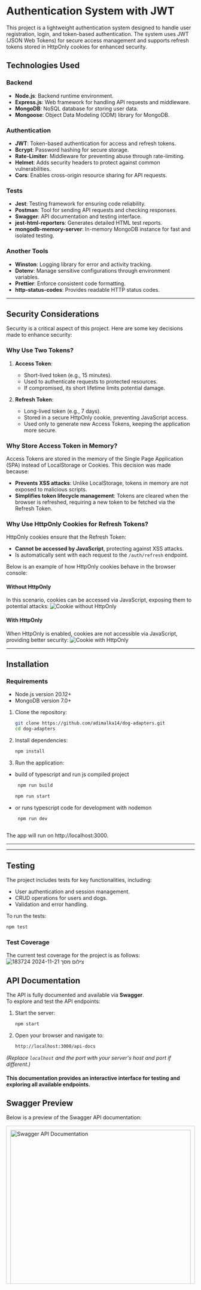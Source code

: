 # Authentication System with JWT

This project is a lightweight authentication system designed to handle user registration, login, and token-based authentication. The system uses JWT (JSON Web Tokens) for secure access management and supports refresh tokens stored in HttpOnly cookies for enhanced security.

## Technologies Used

### Backend
- **Node.js**: Backend runtime environment.
- **Express.js**: Web framework for handling API requests and middleware.
- **MongoDB**: NoSQL database for storing user data.
- **Mongoose**: Object Data Modeling (ODM) library for MongoDB.

### Authentication
- **JWT**: Token-based authentication for access and refresh tokens.
- **Bcrypt**: Password hashing for secure storage.
- **Rate-Limiter**: Middleware for preventing abuse through rate-limiting.
- **Helmet**: Adds security headers to protect against common vulnerabilities.
- **Cors**: Enables cross-origin resource sharing for API requests.

### Tests
- **Jest**: Testing framework for ensuring code reliability.
- **Postman**: Tool for sending API requests and checking responses.
- **Swagger**: API documentation and testing interface.
- **jest-html-reporters**: Generates detailed HTML test reports.
- **mongodb-memory-server**: In-memory MongoDB instance for fast and isolated testing.

### Another Tools
- **Winston**: Logging library for error and activity tracking.
- **Dotenv**: Manage sensitive configurations through environment variables.
- **Prettier**: Enforce consistent code formatting.
- **http-status-codes**: Provides readable HTTP status codes.

---
## Security Considerations

Security is a critical aspect of this project. Here are some key decisions made to enhance security:

### Why Use Two Tokens?
1. **Access Token**:
   - Short-lived token (e.g., 15 minutes).
   - Used to authenticate requests to protected resources.
   - If compromised, its short lifetime limits potential damage.

2. **Refresh Token**:
   - Long-lived token (e.g., 7 days).
   - Stored in a secure HttpOnly cookie, preventing JavaScript access.
   - Used only to generate new Access Tokens, keeping the application more secure.

### Why Store Access Token in Memory?
Access Tokens are stored in the memory of the Single Page Application (SPA) instead of LocalStorage or Cookies. This decision was made because:
- **Prevents XSS attacks**: Unlike LocalStorage, tokens in memory are not exposed to malicious scripts.
- **Simplifies token lifecycle management**: Tokens are cleared when the browser is refreshed, requiring a new token to be fetched via the Refresh Token.

### Why Use HttpOnly Cookies for Refresh Tokens?
HttpOnly cookies ensure that the Refresh Token:
- **Cannot be accessed by JavaScript**, protecting against XSS attacks.
- Is automatically sent with each request to the `/auth/refresh` endpoint.

Below is an example of how HttpOnly cookies behave in the browser console:

#### Without HttpOnly
In this scenario, cookies can be accessed via JavaScript, exposing them to potential attacks:
![Cookie without HttpOnly](path/to/your/image1.png)

#### With HttpOnly
When HttpOnly is enabled, cookies are not accessible via JavaScript, providing better security:
![Cookie with HttpOnly](path/to/your/image2.png)

---

## Installation
### Requirements
- Node.js version 20.12+
- MongoDB version 7.0+
1. Clone the repository:

   ```bash
   git clone https://github.com/adimalka14/dog-adapters.git
   cd dog-adapters

2. Install dependencies:

   ```bash
   npm install
3. Run the application:
- build of typescript and run js compiled project
   ```bash
    npm run build
   ```
    ```bash
    npm run start

- or runs typescript code for development with nodemon
   ```bash
    npm run dev
      

The app will run on http://localhost:3000.

---
---
## Testing
The project includes tests for key functionalities, including:
- User authentication and session management.
- CRUD operations for users and dogs.
- Validation and error handling.
  
 To run the tests:

   ```bash
   npm test
```
### Test Coverage
The current test coverage for the project is as follows:
![צילום מסך 2024-11-21 183724](https://github.com/user-attachments/assets/e640a60c-c6ff-4bdd-8c34-a9eb699053cc)

## API Documentation

The API is fully documented and available via **Swagger**.  
To explore and test the API endpoints:

1. Start the server:
   ```bash
   npm start
2. Open your browser and navigate to:
   ```bash
   http://localhost:3000/api-docs
*(Replace `localhost` and the port with your server's host and port if different.)*

#### This documentation provides an interactive interface for testing and exploring all available endpoints.
## Swagger Preview

Below is a preview of the Swagger API documentation:

<div style="max-height: 400px; overflow-y: scroll; border: 1px solid #ccc; padding: 10px;">
    <img src="swagger-full-page.png" alt="Swagger API Documentation" style="width: 100%;">
</div>
